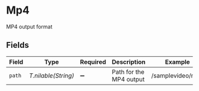 # Mp4

MP4 output format


## Fields

| Field                   | Type                    | Required                | Description             | Example                 |
| ----------------------- | ----------------------- | ----------------------- | ----------------------- | ----------------------- |
| `path`                  | *T.nilable(String)*     | :heavy_minus_sign:      | Path for the MP4 output | /samplevideo/mp4        |
